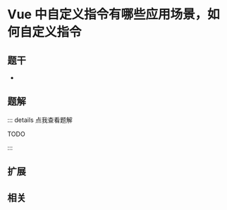 # Vue 中自定义指令有哪些应用场景，如何自定义指令


## 题干

- 



## 题解

::: details 点我查看题解

  TODO

:::



## 扩展



## 相关
